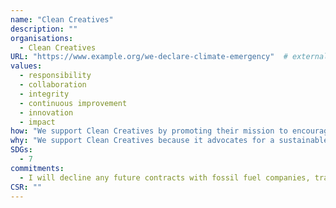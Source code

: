 ```yaml
---
name: "Clean Creatives"
description: ""
organisations: 
  - Clean Creatives
URL: "https://www.example.org/we-declare-climate-emergency"  # external or internal URL to pledge site or info
values: 
  - responsibility
  - collaboration
  - integrity
  - continuous improvement
  - innovation
  - impact
how: "We support Clean Creatives by promoting their mission to encourage advertising agencies and brands to adopt environmentally responsible practices. This includes advocating for transparency in communications and supporting initiatives that reduce the carbon footprint of marketing activities."
why: "We support Clean Creatives because it advocates for a sustainable and ethical advertising industry. By promoting transparency and accountability, Clean Creatives encourages companies to align their marketing practices with environmentally friendly and socially responsible values. This initiative helps drive positive change within the industry, ensuring that creative professionals can contribute to projects that reflect their principles and protect the planet."
SDGs: 
  - 7
commitments:
  - I will decline any future contracts with fossil fuel companies, trade associations, or front groups 
CSR: ""
---
```

